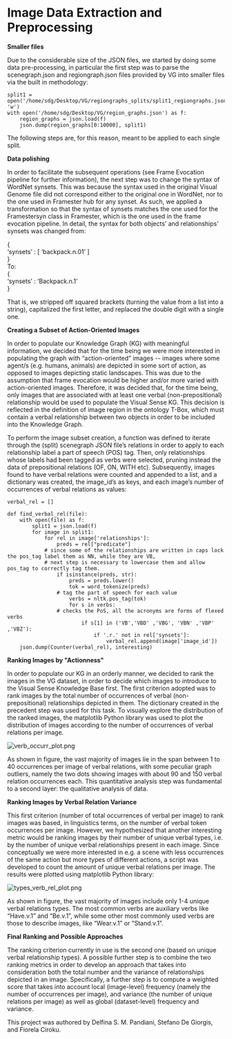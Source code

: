 # Image Data Extraction and Preprocessing

**Smaller files**

Due to the considerable size of the JSON files, we started by doing some data pre-processing, in particular the first step was to parse the scenegraph.json and regiongraph.json files provided by VG into smaller files via the built in methodology:

```
split1 = open('/home/sdg/Desktop/VG/regiongraphs_splits/split1_regiongraphs.json', 'w')
with open('/home/sdg/Desktop/VG/region_graphs.json') as f:
    region_graphs = json.load(f)
    json.dump(region_graphs[0:10000], split1)
```


The following steps are, for this reason, meant to be applied to each single split.

**Data polishing**

In order to facilitate the subsequent operations (see Frame Evocation pipeline for further information), the next step was to change the syntax of WordNet synsets. This was because the syntax used in the original Visual Genome file did not correspond either to the original one in WordNet, nor to the one used in Framester hub for any synset. As such, we applied a transformation so that the syntax of synsets matches the one used for the Framestersyn class in Framester, which is the one used in the frame evocation pipeline. In detail, the syntax for both objects’ and relationships’ synsets was changed from:<br/>

{<br/>
‘synsets’ : [ ‘backpack.n.01’ ]<br/>
}<br/>
To:<br/>
{<br/>
‘synsets’ : ‘Backpack.n.1’<br/>
}<br/>

That is, we stripped off squared brackets (turning the value from a list into a string), capitalized the first letter, and replaced the double digit with a single one. 

**Creating a Subset of Action-Oriented Images**

In order to populate our Knowledge Graph (KG) with meaningful information, we decided that for the time being we were more interested in populating the graph with “action-oriented” images -- images where some agent/s (e.g. humans, animals) are depicted in some sort of action, as opposed to images depicting static landscapes. This was due to the assumption that frame evocation would be higher and/or more varied with action-oriented images. Therefore, it was decided that, for the time being, only images that are associated with at least one verbal (non-prepositional) relationship would be used to populate the Visual Sense KG. This decision is reflected in the definition of image region in the ontology T-Box, which must contain a verbal relationship between two objects in order to be included into the Knowledge Graph. 

To perform the image subset creation, a function was defined to iterate through the (split) scenegraph JSON file’s relations in order to apply to each relationship label a part of speech (POS) tag. Then, only relationships whose labels had been tagged as verbs were selected, pruning instead the data of prepositional relations (OF, ON, WITH etc). Subsequently, images found to have verbal relations were counted and appended to a list, and a dictionary was created, the image_id’s as keys, and each image’s number of occurrences of verbal relations as values:

```
verbal_rel = []

def find_verbal_rel(file):
    with open(file) as f:
        split1 = json.load(f)
        for image in split1:
            for rel in image['relationships']:
                preds = rel["predicate"]
            # since some of the relationships are written in caps lock the pos_tag label them as NN, while they are VB,
            # next step is necessary to lowercase them and allow pos_tag to correctly tag them.
                if isinstance(preds, str):
                    preds = preds.lower()
                    tok = word_tokenize(preds)
                # tag the part of speech for each value
                    verbs = nltk.pos_tag(tok)
                    for s in verbs:
                # checks the PoS, all the acronyms are forms of flexed verbs
                        if s[1] in ('VB','VBD' ,'VBG', 'VBN' ,'VBP' ,'VBZ'):
                            if '.r.' not in rel['synsets']:
                                verbal_rel.append(image['image_id'])
    json.dump(Counter(verbal_rel), interesting)

```


**Ranking Images by "Actionness"**

In order to populate our KG in an orderly manner, we decided to rank the images in the VG dataset, in order to decide which images to introduce to the Visual Sense Knowledge Base first. The first criterion adopted was to rank images by the total number of occurrences of verbal (non-prepositional) relationships depicted in them. The dictionary created in the precedent step was used for this task. To visually explore the distribution of the ranked images, the matplotlib Python library was used to plot the distribution of images according to the number of occurrences of verbal relations per image.

![verb_occurr_plot.png](https://raw.githubusercontent.com/delfimpandiani/visualsense/main/4_Image_Data_Extraction_Preprocessing/verb_occurr_plot.png)


As shown in figure, the vast majority of images lie in the span between 1 to 40 occurrences per image of verbal relations, with some peculiar graph outliers, namely the two dots showing images with about 90 and 150 verbal relation occurrences each. This quantitative analysis step was fundamental to a second layer: the qualitative analysis of data.

**Ranking Images by Verbal Relation Variance**

This first criterion (number of total occurrences of verbal per image) to rank images was based, in linguistics terms, on the number of verbal token occurrences per image. However, we hypothesized that another interesting metric would be ranking images by their number of unique verbal types, i.e. by the number of unique verbal relationships present in each image. Since conceptually we were more interested in e.g. a scene with less occurrences of the same action but more types of different actions, a script was developed to count the amount of unique verbal relations per image. The results were plotted using matplotlib Python library:

![types_verb_rel_plot.png](https://raw.githubusercontent.com/delfimpandiani/visualsense/main/4_Image_Data_Extraction_Preprocessing/types_verb_rel_plot.png)


As shown in figure, the vast majority of images include only 1-4 unique verbal relations types. The most common verbs are auxiliary verbs like “Have.v.1” and “Be.v.1”, while some other most commonly used verbs are those to describe images, like “Wear.v.1” or “Stand.v.1”.

**Final Ranking and Possible Approaches**

The ranking criterion currently in use is the second one (based on unique verbal relationship types). A possible further step is to combine the two ranking metrics in order to develop an approach that takes into consideration both the total number and the variance of relationships depicted in an image. Specifically, a further step is to compute a weighted score that takes into account local (image-level) frequency (namely the number of occurrences per image), and variance (the number of unique relations per image) as well as global (dataset-level) frequency and variance.






This project was authored by Delfina S. M. Pandiani, Stefano De Giorgis, and Fiorela Ciroku.
